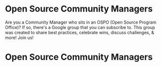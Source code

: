 # Open Source Community Managers

Are you a Community Manager who sits in an OSPO (Open Source Program Office)? If so, there's a Google group that you can subscribe to. This group was created to share best practices, celebrate wins, discuss challenges, & more! Join us!

# Open Source Community Managers
